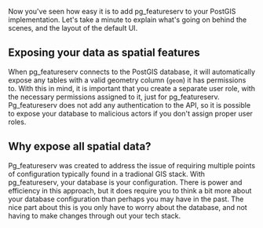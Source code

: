 Now you've seen how easy it is to add pg_featureserv to your PostGIS implementation. Let's take a minute to explain what's going on behind the scenes, and the layout of the default UI. 

## Exposing your data as spatial features

When pg_featureserv connects to the PostGIS database, it will automatically expose any tables with a valid geometry column (```geom```) it has permissions to. With this in mind, it is important that you create a separate user role, with the necessary permissions assigned to it, just for pg_featureserv. Pg_featureserv does not add any authentication to the API, so it is possible to expose your database to malicious actors if you don't assign proper user roles. 

## Why expose all spatial data?

Pg_featureserv was created to address the issue of requiring multiple points of configuration typically found in a tradional GIS stack. With pg_featureserv, your database is your configuration. There is power and efficiency in this approach, but it does require you to think a bit more about your database configuration than perhaps you may have in the past. The nice part about this is you only have to worry about the database, and not having to make changes through out your tech stack.
